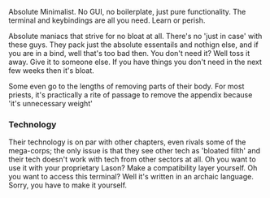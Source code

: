 Absolute Minimalist. No GUI, no boilerplate, just pure functionality. The terminal and keybindings are all you need. Learn or perish. 

Absolute maniacs that strive for no bloat at all. There's no 'just in case' with these guys. They pack just the absolute essentails and nothign else, and if you are in a bind, well that's too bad then. You don't need it? Well toss it away. Give it to someone else. If you have things you don't need in the next few weeks then it's bloat. 

Some even go to the lengths of removing parts of their body. For most priests, it's practically a rite of passage to remove the appendix because 'it's unnecessary weight'

### Technology 
Their technology is on par with other chapters, even rivals some of the mega-corps; the only issue is that they see other tech as 'bloated filth' and their tech doesn't work with tech from other sectors at all. Oh you want to use it with your proprietary Lason? Make a compatibility layer yourself. Oh you want to access this terminal? Well it's written in an archaic language. Sorry, you have to make it yourself. 